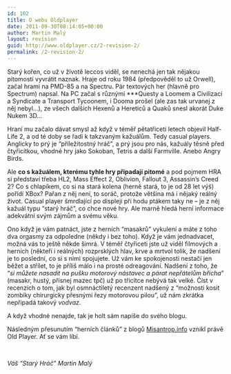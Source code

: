 ```yaml
---
id: 102
title: O webu Oldplayer
date: 2011-09-30T08:14:05+00:00
author: Martin Malý
layout: revision
guid: http://www.oldplayer.cz/2-revision-2/
permalink: /2-revision-2/
---
```

Starý kořen, co už v životě leccos viděl, se nenechá jen tak nějakou pitomostí vyvrátit naznak. Hraje od roku 1984 (předpověděl to už Orwell), začal hrami na PMD-85 a na Spectru. Pár textových her (hlavně pro Spectrum) napsal. Na PC začal s různými \***Questy a Loomem a Civilizací a Syndicate a Transport Tycoonem, i Dooma prošel (ale zas tak urvanej z něj nebyl&#8230;), ze všech dalších Hexenů a Hereticů a Quaků snesl akorát Duke Nukem 3D&#8230;

Hraní mu začalo dávat smysl až když v téměř pětatřiceti letech objevil Half-Life 2, a od té doby se řadí k takzvaným kažuálům. Tedy casual players. Anglicky to prý je &#8220;příležitostný hráč&#8221;, a prý jsou pro nás, kažuály těsně před čtyřicítkou, vhodné hry jako Sokoban, Tetris a další Farmville. Anebo Angry Birds.

Ale **co s kažuálem, kterému tyhle hry připadají pitomé** a pod pojmem HRA si představí třeba HL2, Mass Effect 2, Oblivion, Fallout 3, Assassin&#8217;s Creed 2? Co s chlapíkem, co si na stará kolena (herně stará, to je od 28 let výš) pořídí XBox? Pařan z něj není, to soráč, protože většina má i nějaký reálný život. Casual player šmrdlající po displeji při hodu ptákem taky ne &#8211; je z něj kažuál typu &#8220;starý hráč&#8221;, co chce nové hry. Ale marně hledá herní informace adekvátní svým zájmům a svému věku.

Ono když je vám patnáct, jste z herních &#8220;masakrů&#8221; vykulení a máte z toho dva orgasmy za odpoledne (někdy i bez toho). Když je vám jednadvacet, možná vás to ještě někde šimrá. V téměř čtyřiceti jste už viděl filmových a herních (někteří i reálných) rozprsklých hlav, krve a mrtvol tolik, že nadšení je to poslední, co si s nimi spojujete. Už vám ke spokojenosti nestačí jen běžet a střílet, to je příliš málo i na prosté odreagování. Nadšení z toho, že “_si můžete nasadit na pušku motorový nástavec a párat nepřátelům břicha_” (masakr, hustý, přísnej mazec tpč) už po třicítce nebývá tak velké. Číst v recenzích o tom, jak byl osmnáctiletý recenzent nadšený z &#8220;možnosti kosit zombíky chirurgicky přesnými řezy motorovou pilou&#8221;, už nám zkrátka nepřipadá takový _vodvaz_.

A když vhodné nenajde, tak je holt sám napíše do svého blogu.

Následným přesunutím &#8220;herních článků&#8221; z blogů [Misantrop.info](http://www.misantrop.info/) vznikl právě Old Player. Ať se vám líbí.

&nbsp;

_Váš &#8220;Starý Hráč&#8221; Martin Malý_

<div id="google_plus_one">
  <g:plusone></g:plusone>
</div>

<div id="fb_send_like">
</div>